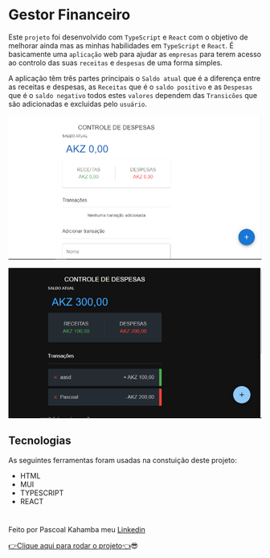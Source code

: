 # Gestor Financeiro

Este `projeto` foi desenvolvido com `TypeScript` e `React` com o objetivo de melhorar ainda mas as minhas habilidades em `TypeScript` e `React`. É basicamente uma `aplicação` web para ajudar as `empresas` para terem acesso ao controlo das suas `receitas` e `despesas` de uma forma simples.

A aplicação têm três partes principais o `Saldo atual` que é a diferença entre as receitas e despesas, as `Receitas` que é o `saldo positivo` e as `Despesas` que é o `saldo negativo` todos estes `valores`
dependem das `Transicões` que são adicionadas e excluidas pelo `usuário`.

![foto do projeto](pictures/financial.PNG)

![foto do projeto](pictures/financial1.PNG)

## Tecnologias

As seguintes ferramentas foram usadas na constuição deste projeto:

- HTML
- MUI
- TYPESCRIPT
- REACT

#

Feito por Pascoal Kahamba meu [Linkedin](https://https://www.linkedin.com/in/pascoal-kahamba-7b43bb233?lipi=urn%3Ali%3Apage%3Ad_flagship3_profile_view_base_contact_details%3BTg8LEKayToyytOX1pVAQ%2Bg%3D%3D)

[👉Clique aqui para rodar o projeto👈](https://financial-manager-lemon.vercel.app/)😎
